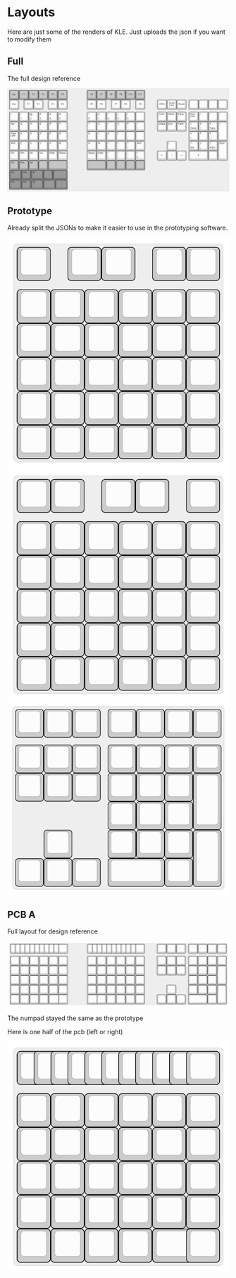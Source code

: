 # Layouts

Here are just some of the renders of KLE. Just uploads the json if you want to modify them

## Full

The full design reference

![Prototype Left](./kle-fulldesign.jpg)

## Prototype

Already split the JSONs to make it easier to use in the prototyping software.

![Prototype Left](./kle-prototype-left.svg)
![Prototype Right](./kle-prototype-right.svg)
![Prototype Num](./kle-prototype-num.svg)

## PCB A

Full layout for design reference

![Combined Layout for PCB A](./kle-pcba-combined.svg)

The numpad stayed the same as the prototype

Here is one half of the pcb (left or right)

![One half of PCB A](./kle-pcba-half.svg)
